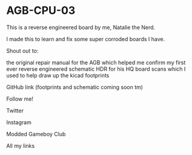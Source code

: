# AGB-CPU-03
This is a reverse engineered board by me, Natalie the Nerd.



I made this to learn and fix some super corroded boards I have.



Shout out to:

the original repair manual for the AGB which helped me confirm my first ever reverse engineered schematic
HDR for his HQ board scans which I used to help draw up the kicad footprints


GitHub link (footprints and schematic coming soon tm)



Follow me!

Twitter

Instagram



Modded Gameboy Club

All my links
